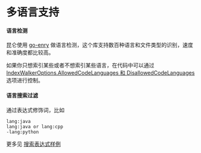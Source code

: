 多语言支持
======

#### 语言检测

昆仑使用 [go-enry](https://github.com/go-enry/go-enry) 做语言检测，这个库支持数百种语言和文件类型的识别，速度和准确度都比较高。

如果你只想索引某些或者不想索引某些语言，在代码中可以通过 [IndexWalkerOptions.AllowedCodeLanguages 和 DisallowedCodeLanguages](https://github.com/huichen/kunlun/blob/master/pkg/types/walker_options.go) 选项进行控制。


#### 语言搜索过滤

通过表达式修饰词，比如

```
lang:java
lang:java or lang:cpp
-lang:python
```

更多见 [搜索表达式样例](/doc/query.md)